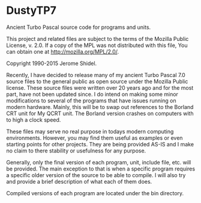 # DustyTP7
Ancient Turbo Pascal source code for programs and units.

This project and related files are subject to the terms of the Mozilla Public License, 
v. 2.0. If a copy of the MPL was not distributed with this file, You can obtain one at 
http://mozilla.org/MPL/2.0/.

Copyright 1990-2015 Jerome Shidel.

Recently, I have decided to release many of my ancient Turbo Pascal 7.0 source files to 
the general public as open source under the Mozilla Public license. These source files
were written over 20 years ago and for the most part, have not been updated since. I do 
intend on making some minor modifications to several of the programs that have issues 
running on modern hardware. Mainly, this will be to swap out references to the Borland
CRT unit for My QCRT unit. The Borland version crashes on computers with to high a clock
speed. 

These files may serve no real purpose in todays modern computing environments. However,
you may find them useful as examples or even starting points for other projects. They 
are being provided AS-IS and I make no claim to there stability or usefulness for any
purpose.

Generally, only the final version of each program, unit, include file, etc. will be 
provided. The main exception to that is when a specific program requires a specific
older version of the source to be able to compile. I will also try and provide a brief 
description of what each of them does.

Compiled versions of each program are located under the bin directory.
